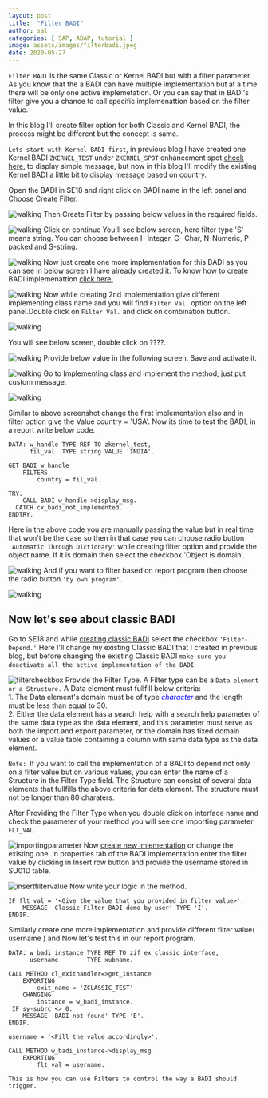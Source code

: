 ```yaml
---
layout: post
title:  "Filter BADI"
author: sal
categories: [ SAP, ABAP, tutorial ]
image: assets/images/filterbadi.jpeg
date: 2020-05-27
---
```

`Filter BADI` is the same Classic or Kernel BADI but with a filter parameter. As you know that the a BADI can have multiple implementation but at a time there will be only one active implemetation. Or you can say that in BADI's filter give you a chance to call specific implemenattion based on the filter value.

In this blog I'll create filter option for both Classic and Kernel BADI, the process might be different but the concept is same.

`Lets start with Kernel BADI first`, in previous blog I have created one Kernel BADI `ZKERNEL_TEST` under `ZKERNEL_SPOT` enhancement spot <a href="/badi-definition">check here</a>, to display simple message, but now in this blog I'll modify the existing Kernel BADI a little bit to display message based on country. 

Open the BADI in SE18 and right click on BADI name in the left panel and Choose Create Filter.

![walking](https://lh3.googleusercontent.com/pw/ACtC-3cE57w_AoRBNOW2f38B1Yf_sfA42ZGokdsahYshlRCX5oc7KQ7ruhMgzmw6ngm-fZe3r-SPvrnOJoS921FHhzMwBXVYS5rdXDgSbG7qZ2f9WZRdTbYxrJwgs42PlX95DGcy6Z4cuCP9iZ-6IrV1Kntc=w1098-h520-no?authuser=0)
Then Create Filter by passing below values in the required fields.

![walking](https://lh3.googleusercontent.com/pw/ACtC-3cfEklf-W2Mfny1xDWzsqAVCCrH86zrFvKX3xJm9xIKAj0YXCav2sTQ2KRyYtogfUGdYOwoXjOZCGr5EqEnjnCssZ35OpQNwYN9jlOdIQaQQjCnU3lpy-iIRPoA5-O_DYHywGUEMgjjzgYnTs02Z1xj=w1302-h608-no?authuser=0)
Click on continue You'll see below screen, here filter type 'S' means string. You can choose between I- Integer, C- Char, N-Numeric, P-packed and S-string.

![walking](https://lh3.googleusercontent.com/pw/ACtC-3eT_XKNSFpO3dg1MuhvPXzSKpzYip6L_Yy68NjGQJqdmYoLrISvkib7DgCDzvp8Uf3wPILbET_pM1Dumg5m72QGi-ipxzKE1eTNSzETSS4N0hFumy409FiT4kyKw4R-FykvnMW_ZOhU5SD3kbgnRkwQ=w1414-h430-no?authuser=0)
Now just create one more implementation for this BADI as you can see in below screen I have already created it. To know how to create BADI implemenattion <a href="/badi-definition#implementation">click here.</a>

![walking](https://lh3.googleusercontent.com/pw/ACtC-3enzOvMesfU-SKN4syBAN6xfz1XLo-raPiKhqOG7Q7yl8YqMmPM3Jy_KG9OpGYmrBZg6f47oFWpyt_zFJSXcr2LaO_Lbn0xC8_p4ty_sP6Hz2KXBSCSuov1xGMB150oS4pB5e9iuVg3294lHMCbThk5=w1294-h648-no?authuser=0)
Now while creating 2nd Implementation give different implementing class name and you will find `Filter Val.` option on the left panel.Double click on `Filter Val.` and click on combination button.

![walking](https://lh3.googleusercontent.com/pw/ACtC-3d3HaSEZ4pysRGRmGSc2W2bCaUBM5XuzapSPnKr5J7nzdk8T1Ozxe1dSJAFB7PbpXt6a9SixhLqaPzdhrIteRlnEqhPw6ZchJLmbr5kIEYNWtrZYqWdsbUy-2iLQzHlg6VhzM3flXM2OscaFvZD_GnZ=w192-h44-no?authuser=0)

You will see below screen, double click on ????.

![walking](https://lh3.googleusercontent.com/pw/ACtC-3fvQgntaxA-DM8KTTOo8b_hirqNnqYXkvozEtVV7rSbfzmOy-gp_gZV-TCh03PmM2t5_gOkjkGF-fF61qbAwnP8-XoyBa2SoLex7ioOJhkJnAJGn7Y0kFX8p8cZ3CEExJad8jTjk9uPwj8SSjuIzmf5=w1440-h187-no?authuser=0)
Provide below value in the following screen. Save and activate it.

![walking](https://lh3.googleusercontent.com/pw/ACtC-3dQBzKRRHX4ZkRmTtd4uFAV30wXucsO4R10nzmLiNaxQDD5bBG0TOiW7ZRvFLvKnETpsW-mXWiUeS41cFF_u976CjAmXet3nNBRFz08cnDo4ypQzTdnmQ6d8vA30naDWJ-I2tHfQdlmf958sZM52bO_=w1034-h522-no?authuser=0)
Go to Implementing class and implement the method, just put custom message.

![walking](https://lh3.googleusercontent.com/pw/ACtC-3dRU_IE1lHrmLjYrwd6nCdVA9GaKMSSnCb6oJ77YMcNx9ffFNiPtqY8r_MllM4529-CcjzIO31NwpaXKeBgAMJ4hb5qYfdhYELa9nv23lAg39a2mXkiYWZ1HHdHlvjBUKVSltgUVHGAOU9pnN0Sn79r=w1104-h226-no?authuser=0)

Similar to above screenshot change the first implementation also and in filter option give the Value country = 'USA'.
Now its time to test the BADI, in a report write below code.

```
DATA: w_handle TYPE REF TO zkernel_test,
      fil_val  TYPE string VALUE 'INDIA'.

GET BADI w_handle
    FILTERS
        country = fil_val.

TRY.
    CALL BADI w_handle->display_msg.
  CATCH cx_badi_not_implemented.
ENDTRY.
```

Here in the above code you are manually passing the value but in real time that won't be the case so then in that case you can choose radio button `'Automatic Through Dictionary'` while creating filter option and provide the object name. If it is domain then select the checkbox 'Object is domain'.

![walking](https://lh3.googleusercontent.com/pw/ACtC-3dOvZ8BniDxYHNZhQ_zgcGPqL1wwotpMcgl_wAbRtYg783DLb3-GtfuN1mNzeGsg0LLh9h8du4Rxql-I561fsGmGSRViGRIgmklWarOK1kXNOR-yduuMsl4ngPbOCzRqPsLkYeN2RR82UIYU_luQiqb=w1258-h250-no?authuser=0)
And if you want to filter based on report program then choose the radio button `'by own program'`.

![walking](https://lh3.googleusercontent.com/pw/ACtC-3ecfuAYQNQ-JW6QSaHXHQBi-cjHSmC-IVcozqeuaww3jADqBV2S_a5Dt3o1S_a_S5HQhWJa31q2B5HcphBZI9KyEDwPr_Pf6iyhk0XSr1HsxSQ8uaNVqjWRNcK200699eIIes0lzUX0V82DtsdINCFM=w1238-h254-no?authuser=0)

## Now let's see about classic BADI

Go to SE18 and while <a href="/kernel-vs-classic-badi#classic">creating classic BADI</a> select the checkbox `'Filter-Depend.'` Here I'll change my existing Classic BADI that I created in previous blog, but before changing the existing Classic BADI `make sure you deactivate all the active implementation of the BADI`. 

![filtercheckbox](https://lh3.googleusercontent.com/pw/ACtC-3fEPBOAdINzGxjEAMM0d6aobVXwbahEQXJTbdp0bZPQAXIVJeFK4u6dZZTyGFpzFx4x0fyKy9K3w69kcfDpmwkygnFVmpICqDEZVe2XTMdYeT43Ay8z_-RfczpY6nvFNzB3ISxXp3_k-wQn2Xn3mPrY=w1328-h788-no?authuser=0)
Provide the Filter Type. A Filter type can be a `Data element or a Structure.` A Data element must fullfill below criteria:
<br>1. The Data element's domain must be of type <i style="color:blue">character</i> and the length must be less than equal to 30.
<br>2. Either the data element has a search help with a search help parameter of the same data type as the data element, and this parameter must serve as both the import and export parameter, or the domain has fixed domain values or a value table containing a column with same data type as the data element.

`Note: `If you want to call the implementation of a BADI to depend not only on a filter value but on various values, you can enter the name of a Structure in the Filter Type field. The Structure can consist of several data elements that fullfills the above criteria for data element. The structure must not be longer than 80 charaters.

After Providing the Filter Type when you double click on interface name and check the parameter of your method you will see one importing parameter `FLT_VAL`.

![importingparameter](https://lh3.googleusercontent.com/pw/ACtC-3fJreEDb9sAqwoX6QQx_3E9yTzeQEvmcaKg6NdHpcF4AeKsntFl0W2bsFwPcoOU8ghJOffUVH8kv6gZPfjOOHOzmh5jEJyf_nX41o7szrzRy6d8MR6iyBDRphARN8BcyLtO0EGs5fSFZy3YgQP2nwLc=w1306-h328-no?authuser=0)
Now <a href="/kernel-vs-classic-badi#classic_imp">create new imlementation</a> or change the existing one.
In properties tab of the BADI implementation enter the filter value by clicking in Insert row button and provide the username stored in SU01D table.

![insertfiltervalue](https://lh3.googleusercontent.com/pw/ACtC-3dsJnUDtOJ2eMmzVCFFDX7UpBEJ2KkzN9jSJ-UJmRvCO_npaRhPj0_JMZddrEmKDqnxM_ykNxongSzZYsqUonYURO1_GV4AozC01hhd2dZn7YuNRnMjXBnGRoCJLZsYps_Bu4wHUDro4vL-6z5045-c=w961-h788-no?authuser=0)
Now write your logic in the method. 

```
IF flt_val = '<Give the value that you provided in filter value>'.
    MESSAGE 'Classic Filter BADI demo by user' TYPE 'I'.
ENDIF.
```
Similarly create one more implementation and provide different filter value( username ) and Now let's test this in our report program.

```
DATA: w_badi_instance TYPE REF TO zif_ex_classic_interface,
      username        TYPE xubname.

CALL METHOD cl_exithandler=>get_instance
    EXPORTING
        exit_name = 'ZCLASSIC_TEST'
    CHANGING
        instance = w_badi_instance.
 IF sy-subrc <> 0.
    MESSAGE 'BADI not found' TYPE 'E'.
ENDIF.

username = '<Fill the value accordingly>'.

CALL METHOD w_badi_instance->display_msg
    EXPORTING
        flt_val = username.
```

`This is how you can use Filters to control the way a BADI should trigger.`
